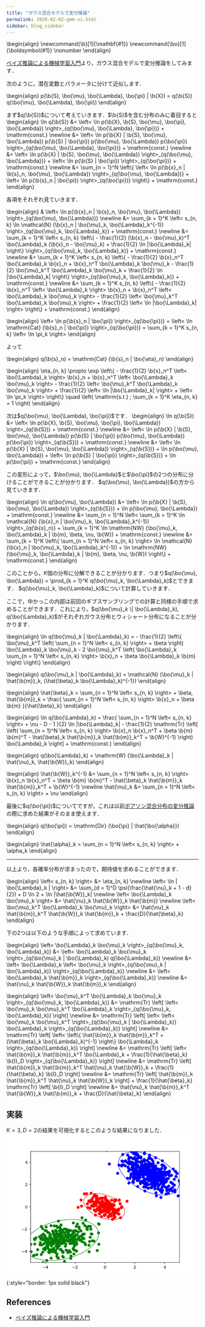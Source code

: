 ```yaml
---
title: "ガウス混合モデルで変分推論"
permalink: 2020-02-02-gmm-vi.html
sidebar: blog_sidebar
---
```


\begin{align}
\newcommand{\b}[1]{\mathbf{#1}}
\newcommand{\bo}[1]{\boldsymbol{#1}} \nonumber
\end{align}

[ベイズ推論による機械学習入門][bayes-book]より，ガウス混合モデルで変分推論をしてみます．

次のように，潜在変数とパラメータに分けて近似します．

\begin{align}
p(\b{S}, \bo{\mu}, \bo{\Lambda}, \bo{\pi} | \b{X}) = q(\b{S}) q(\bo{\mu}, \bo{\Lambda}, \bo{\pi})
\end{align}

まず$q(\b{S})$について考えていきます．$\b{S}$を含む分布のみに着目すると
\begin{align}
\ln q(\b{S}) 
&= \left< \ln p(\b{X}, \b{S}, \bo{\mu}, \bo{\pi}, \bo{\Lambda}) \right>\_{q(\bo{\mu}, \bo{\Lambda}, \bo{\pi})} + \mathrm{const.} \newline
&= \left< \ln p(\b{X} | \b{S}, \bo{\mu}, \bo{\Lambda}) p(\b{S} | \bo{\pi}) p(\bo{\mu}, \bo{\Lambda}) p(\bo{\pi}) \right>\_{q(\bo{\mu}, \bo{\Lambda}, \bo{\pi})} + \mathrm{const.} \newline
&= \left< \ln p(\b{X} | \b{S}, \bo{\mu}, \bo{\Lambda}) \right>\_{q(\bo{\mu}, \bo{\Lambda})} + \left< \ln p(\b{S} | \bo{\pi}) \right>\_{q(\bo{\pi})} + \mathrm{const.} \newline
&= \sum\_{n = 1}^N \left\\{ \left< \ln p(\b{x}_n | \b{s}_n, \bo{\mu}, \bo{\Lambda}) \right>\_{q(\bo{\mu}, \bo{\Lambda})} + \left< \ln p(\b{s}_n | \bo{\pi}) \right>\_{q(\bo{\pi})} \right\\} + \mathrm{const.}
\end{align}

各項をそれぞれ見ていきます．

\begin{align}
& \left< \ln p(\b{x}\_n | \b{s}\_n, \bo{\mu}, \bo{\Lambda}) \right>\_{q(\bo{\mu}, \bo{\Lambda})} \newline
&= \sum\_{k = 1}^K \left< s_{n, k} \ln \mathcal{N} (\b{x}_n | \bo{\mu}_k, \bo{\Lambda}_k^{-1}) \right>\_{q(\bo{\mu}_k, \bo{\Lambda}_k)} + \mathrm{const.} \newline
&= \sum\_{k = 1}^K \left< s\_{n, k} \left\\{ - \frac{1}{2} (\b{x}_n - \bo{\mu}_k)^T \bo{\Lambda}_k (\b{x}_n - \bo{\mu}_k) + \frac{1}{2} \ln |\bo{\Lambda}_k| \right\\} \right>\_{q(\bo{\mu}_k, \bo{\Lambda}_k)} + \mathrm{const.} \newline
&= \sum\_{k = 1}^K \left< s\_{n, k} \left\\{ - \frac{1}{2} \b{x}_n^T \bo{\Lambda}_k \b{x}_n + \b{x}_n^T \bo{\Lambda}_k \bo{\mu}_k - \frac{1}{2} \bo{\mu}_k^T \bo{\Lambda}_k \bo{\mu}_k + \frac{1}{2} \ln |\bo{\Lambda}_k| \right\\} \right>\_{q(\bo{\mu}_k, \bo{\Lambda}_k)} + \mathrm{const.} \newline
&= \sum\_{k = 1}^K s\_{n, k} \left\\{ - \frac{1}{2} \b{x}_n^T \left< \bo{\Lambda}_k \right> \b{x}_n + \b{x}_n^T \left< \bo{\Lambda}_k \bo{\mu}_k \right> - \frac{1}{2} \left< \bo{\mu}_k^T \bo{\Lambda}_k \bo{\mu}_k \right> + \frac{1}{2} \left< \ln |\bo{\Lambda}_k| \right> \right\\} + \mathrm{const.}
\end{align}

\begin{align}
\left< \ln p(\b{s}_n | \bo{\pi}) \right>\_{q(\bo{\pi})} = \left< \ln \mathrm{Cat} (\b{s}_n | \bo{\pi}) \right>\_{q(\bo{\pi})} = \sum\_{k = 1}^K s\_{n, k} \left< \ln \pi_k \right>
\end{align}

よって

\begin{align}
q(\b{s}_n) = \mathrm{Cat} (\b{s}_n | \bo{\eta}_n)
\end{align}

\begin{align}
\eta_{n, k} \propto \exp \left\\{ - \frac{1}{2} \b{x}_n^T \left< \bo{\Lambda}_k \right> \b{x}_n + \b{x}_n^T \left< \bo{\Lambda}_k \bo{\mu}_k \right> - \frac{1}{2} \left< \bo{\mu}_k^T \bo{\Lambda}_k \bo{\mu}_k \right> + \frac{1}{2} \left< \ln |\bo{\Lambda}_k| \right> + \left< \ln \pi_k \right> \right\\} \quad \left( \mathrm{s.t.} \; \sum\_{k = 1}^K \eta\_{n, k} = 1 \right)
\end{align}

次は$q(\bo{\mu}, \bo{\Lambda}, \bo{\pi})$です．
\begin{align}
\ln q(\b{S}) 
&= \left< \ln p(\b{X}, \b{S}, \bo{\mu}, \bo{\pi}, \bo{\Lambda}) \right>\_{q(\b{S})} + \mathrm{const.} \newline
&= \left< \ln p(\b{X} | \b{S}, \bo{\mu}, \bo{\Lambda}) p(\b{S} | \bo{\pi}) p(\bo{\mu}, \bo{\Lambda}) p(\bo{\pi}) \right>\_{q(\b{S})} + \mathrm{const.} \newline
&= \left< \ln p(\b{X} | \b{S}, \bo{\mu}, \bo{\Lambda}) \right>\_{q(\b{S})} + \ln p(\bo{\mu}, \bo{\Lambda}) + \left< \ln p(\b{S} | \bo{\pi}) \right>\_{q(\b{S})} + \ln p(\bo{\pi}) + \mathrm{const.}
\end{align}

この変形によって，$\bo{\mu}, \bo{\Lambda}$と$\bo{\pi}$の2つの分布に分けることができることが分かります．
$q(\bo{\mu}, \bo{\Lambda})$の方から見ていきます．

\begin{align}
\ln q(\bo{\mu}, \bo{\Lambda}) 
&= \left< \ln p(\b{X} | \b{S}, \bo{\mu}, \bo{\Lambda}) \right>\_{q(\b{S})} + \ln p(\bo{\mu}, \bo{\Lambda}) + \mathrm{const.} \newline
&= \sum\_{n = 1}^N \left< \sum\_{k = 1}^K \ln \mathcal{N} (\b{x}_n | \bo{\mu}_k, \bo{\Lambda}_k^{-1}) \right>\_{q(\b{s}_n)} + \sum\_{k = 1}^K \ln \mathrm{NW} (\bo{\mu}_k, \bo{\Lambda}_k | \b{m}, \beta, \nu, \b{W}) + \mathrm{const.} \newline
&= \sum\_{k = 1}^K \left\\{ \sum\_{n = 1}^N \left< s\_{n, k} \right> \ln \mathcal{N} (\b{x}_n | \bo{\mu}_k, \bo{\Lambda}_k^{-1}) + \ln \mathrm{NW} (\bo{\mu}_k, \bo{\Lambda}_k | \b{m}, \beta, \nu, \b{W}) \right\\} + \mathrm{const.}
\end{align}

このことから，$K$個の分布に分解できることが分かります．つまり$q(\bo{\mu}, \bo{\Lambda}) = \prod_{k = 1}^K q(\bo{\mu}_k, \bo{\Lambda}_k)$とできます．
$q(\bo{\mu}_k, \bo{\Lambda}_k)$について計算していきます．

ここで，中かっこの内部は前回のギブスサンプリングでの計算と同様の手順で求めることができます．これにより，$q(\bo{\mu}_k \| \bo{\Lambda}_k), q(\bo{\Lambda}_k)$がそれぞれガウス分布とウィシャート分布になることが分かります．

\begin{align}
\ln q(\bo{\mu}_k | \bo{\Lambda}_k) = - \frac{1}{2} \left\\{ \bo{\mu}_k^T \left( \sum\_{n = 1}^N \left< s\_{n, k} \right> + \beta \right) \bo{\Lambda}_k \bo{\mu}_k - 2 \bo{\mu}_k^T \left( \bo{\Lambda}_k \sum\_{n = 1}^N \left< s\_{n, k} \right> \b{x}_n + \beta \bo{\Lambda}_k \b{m} \right) \right\\}
\end{align}

\begin{align}
q(\bo{\mu}_k | \bo{\Lambda}_k) = \mathcal{N} (\bo{\mu}_k | \hat{\b{m}}_k, (\hat{\beta}_k \bo{\Lambda}_k)^{-1})
\end{align}

\begin{align}
\hat{\beta}_k = \sum\_{n = 1}^N \left< s\_{n, k} \right> + \beta, \hat{\b{m}}_k = \frac{ \sum\_{n = 1}^N \left< s\_{n, k} \right> \b{x}_n + \beta \b{m} }{\hat{\beta}_k}
\end{align}

\begin{align}
\ln q(\bo{\Lambda}_k) = \frac{ \sum\_{n = 1}^N \left< s\_{n, k} \right> + \nu - D - 1 }{2} \ln |\bo{\Lambda}_k| - \frac{1}{2} \mathrm{Tr} \left[ \left( \sum\_{n = 1}^N \left< s\_{n, k} \right> \b{x}_n \b{x}_n^T + \beta \b{m} \b{m}^T - \hat{\beta}_k \hat{\b{m}}_k \hat{\b{m}}_k^T + \b{W}^{-1} \right) \bo{\Lambda}_k \right] + \mathrm{const.}
\end{align}

\begin{align}
q(\bo{\Lambda}_k) = \mathrm{W} (\bo{\Lambda}_k | \hat{\nu}_k, \hat{\b{W}}_k)
\end{align}

\begin{align}
\hat{\b{W}}_k^{-1} &= \sum\_{n = 1}^N \left< s\_{n, k} \right> \b{x}_n \b{x}_n^T + \beta \b{m} \b{m}^T - \hat{\beta}_k \hat{\b{m}}_k \hat{\b{m}}_k^T + \b{W}^{-1} \newline
\hat{\nu}_k &= \sum\_{n = 1}^N \left< s\_{n, k} \right> + \nu
\end{align}

最後に$q(\bo{\pi})$についてですが，これは以前[ポアソン混合分布の変分推論](https://t2kasa.github.io/2019-12-28-poisson-mixture-vi.html)の際に求めた結果がそのまま使えます．

\begin{align}
q(\bo{\pi}) = \mathrm{Dir} (\bo{\pi} | \hat{\bo{\alpha}})
\end{align}

\begin{align}
\hat{\alpha}_k = \sum\_{n = 1}^N \left< s\_{n, k} \right> + \alpha_k
\end{align}

---

以上より，各確率分布が求まったので，期待値を求めることができます．

\begin{align}
\left< s\_{n, k} \right> &= \eta_{n, k} \newline
\left< \ln | \bo{\Lambda}_k | \right> &= \sum\_{d = 1}^D \psi(\frac{\hat{\nu}_k + 1 - d}{2}) + D \ln 2 + \ln |\hat{\b{W}}_k| \newline
\left< \bo{\Lambda}_k \bo{\mu}_k \right> &= \hat{\nu}_k \hat{\b{W}}_k \hat{\b{m}} \newline
\left< \bo{\mu}_k^T \bo{\Lambda}_k \bo{\mu}_k \right> &= \hat{\nu}_k \hat{\b{m}}_k^T \hat{\b{W}}_k \hat{\b{m}}_k + \frac{D}{\hat{\beta}_k}
\end{align}


下の2つは以下のような手順によって求めています．

\begin{align}
\left< \bo{\Lambda}_k \bo{\mu}_k \right>\_{q(\bo{\mu}_k, \bo{\Lambda}_k)} 
&= \left< \bo{\Lambda}_k \bo{\mu}_k \right>\_{q(\bo{\mu}_k | \bo{\Lambda}_k) q(\bo{\Lambda}_k)} \newline
&= \left< \bo{\Lambda}_k \left< \bo{\mu}_k \right>\_{q(\bo{\mu}_k | \bo{\Lambda}_k)} \right>\_{q(\bo{\Lambda}_k)} \newline
&= \left< \bo{\Lambda}_k \hat{\b{m}}_k \right>\_{q(\bo{\Lambda}_k)} \newline
&= \hat{\nu}_k \hat{\b{W}}_k \hat{\b{m}}_k
\end{align}

\begin{align}
\left< \bo{\mu}_k^T \bo{\Lambda}_k \bo{\mu}_k \right>\_{q(\bo{\mu}_k, \bo{\Lambda}_k)} 
&= \mathrm{Tr} \left[ \left< \bo{\mu}_k \bo{\mu}_k^T \bo{\Lambda}_k \right>\_{q(\bo{\mu}_k, \bo{\Lambda}_k)} \right] \newline
&= \mathrm{Tr} \left[ \left< \left< \bo{\mu}_k \bo{\mu}_k^T \right>\_{q(\bo{\mu}_k | \bo{\Lambda}_k)} \bo{\Lambda}_k \right>\_{q(\bo{\Lambda}_k)} \right] \newline
&= \mathrm{Tr} \left[ \left< \left\\{ \hat{\b{m}}_k \hat{\b{m}}_k^T + (\hat{\beta}_k \bo{\Lambda}_k)^{-1} \right\\} \bo{\Lambda}_k \right>\_{q(\bo{\Lambda}_k)} \right] \newline
&= \mathrm{Tr} \left[ \left< \hat{\b{m}}_k \hat{\b{m}}_k^T \bo{\Lambda}_k + \frac{1}{\hat{\beta}_k} \b{I}_D \right>\_{q(\bo{\Lambda}_k)} \right] \newline
&= \mathrm{Tr} \left[ \hat{\b{m}}_k \hat{\b{m}}_k^T \hat{\nu}_k \hat{\b{W}}_k + \frac{1}{\hat{\beta}_k} \b{I}_D \right] \newline
&= \mathrm{Tr} \left[ \hat{\b{m}}_k \hat{\b{m}}_k^T \hat{\nu}_k \hat{\b{W}}_k \right] + \frac{1}{\hat{\beta}_k} \mathrm{Tr} \left[ \b{I}_D \right] \newline
&= \hat{\nu}_k \hat{\b{m}}_k^T \hat{\b{W}}_k \hat{\b{m}}_k + \frac{D}{\hat{\beta}_k}
\end{align}

## 実装

<script src="https://gist.github.com/t2kasa/68086c2c347a90bdbcb7241318bc551d.js"></script>

$K = 3, D = 2$の結果を可視化するとこのような結果になりました．
![](data/2020-02-02-gmm-vi/gmm_vi_plot.png){:style="border: 1px solid black"}

## References

- [ベイズ推論による機械学習入門](https://www.kspub.co.jp/book/detail/1538320.html)

[bayes-book]: https://www.kspub.co.jp/book/detail/1538320.html
